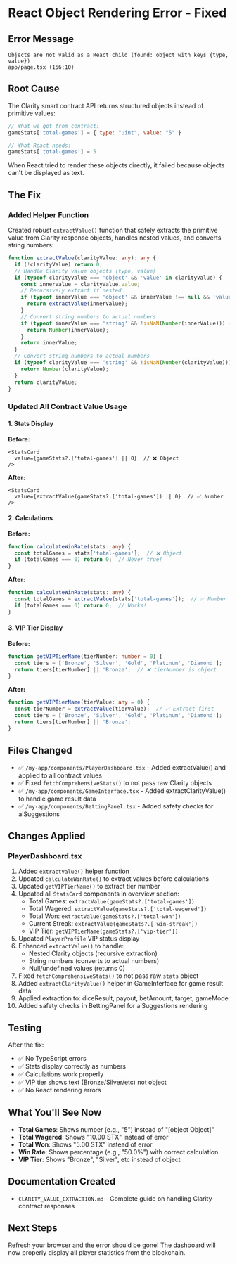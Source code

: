# React Object Rendering Error - Fixed

## Error Message
```
Objects are not valid as a React child (found: object with keys {type, value})
app/page.tsx (156:10)
```

## Root Cause
The Clarity smart contract API returns structured objects instead of primitive values:

```javascript
// What we got from contract:
gameStats['total-games'] = { type: "uint", value: "5" }

// What React needs:
gameStats['total-games'] = 5
```

When React tried to render these objects directly, it failed because objects can't be displayed as text.

## The Fix

### Added Helper Function
Created robust `extractValue()` function that safely extracts the primitive value from Clarity response objects, handles nested values, and converts string numbers:

```typescript
function extractValue(clarityValue: any): any {
  if (!clarityValue) return 0;
  // Handle Clarity value objects {type, value}
  if (typeof clarityValue === 'object' && 'value' in clarityValue) {
    const innerValue = clarityValue.value;
    // Recursively extract if nested
    if (typeof innerValue === 'object' && innerValue !== null && 'value' in innerValue) {
      return extractValue(innerValue);
    }
    // Convert string numbers to actual numbers
    if (typeof innerValue === 'string' && !isNaN(Number(innerValue))) {
      return Number(innerValue);
    }
    return innerValue;
  }
  // Convert string numbers to actual numbers
  if (typeof clarityValue === 'string' && !isNaN(Number(clarityValue))) {
    return Number(clarityValue);
  }
  return clarityValue;
}
```

### Updated All Contract Value Usage

#### 1. Stats Display
**Before:**
```tsx
<StatsCard
  value={gameStats?.['total-games'] || 0}  // ❌ Object
/>
```

**After:**
```tsx
<StatsCard
  value={extractValue(gameStats?.['total-games']) || 0}  // ✅ Number
/>
```

#### 2. Calculations
**Before:**
```typescript
function calculateWinRate(stats: any) {
  const totalGames = stats['total-games'];  // ❌ Object
  if (totalGames === 0) return 0;  // Never true!
}
```

**After:**
```typescript
function calculateWinRate(stats: any) {
  const totalGames = extractValue(stats['total-games']);  // ✅ Number
  if (totalGames === 0) return 0;  // Works!
}
```

#### 3. VIP Tier Display
**Before:**
```typescript
function getVIPTierName(tierNumber: number = 0) {
  const tiers = ['Bronze', 'Silver', 'Gold', 'Platinum', 'Diamond'];
  return tiers[tierNumber] || 'Bronze';  // ❌ tierNumber is object
}
```

**After:**
```typescript
function getVIPTierName(tierValue: any = 0) {
  const tierNumber = extractValue(tierValue);  // ✅ Extract first
  const tiers = ['Bronze', 'Silver', 'Gold', 'Platinum', 'Diamond'];
  return tiers[tierNumber] || 'Bronze';
}
```

## Files Changed
- ✅ `/my-app/components/PlayerDashboard.tsx` - Added extractValue() and applied to all contract values
- ✅ Fixed `fetchComprehensiveStats()` to not pass raw Clarity objects
- ✅ `/my-app/components/GameInterface.tsx` - Added extractClarityValue() to handle game result data
- ✅ `/my-app/components/BettingPanel.tsx` - Added safety checks for aiSuggestions

## Changes Applied

### PlayerDashboard.tsx
1. Added `extractValue()` helper function
2. Updated `calculateWinRate()` to extract values before calculations
3. Updated `getVIPTierName()` to extract tier number
4. Updated all `StatsCard` components in overview section:
   - Total Games: `extractValue(gameStats?.['total-games'])`
   - Total Wagered: `extractValue(gameStats?.['total-wagered'])`
   - Total Won: `extractValue(gameStats?.['total-won'])`
   - Current Streak: `extractValue(gameStats?.['win-streak'])`
   - VIP Tier: `getVIPTierName(gameStats?.['vip-tier'])`
5. Updated `PlayerProfile` VIP status display
6. Enhanced `extractValue()` to handle:
   - Nested Clarity objects (recursive extraction)
   - String numbers (converts to actual numbers)
   - Null/undefined values (returns 0)
7. Fixed `fetchComprehensiveStats()` to not pass raw `stats` object
8. Added `extractClarityValue()` helper in GameInterface for game result data
9. Applied extraction to: diceResult, payout, betAmount, target, gameMode
10. Added safety checks in BettingPanel for aiSuggestions rendering

## Testing
After the fix:
- ✅ No TypeScript errors
- ✅ Stats display correctly as numbers
- ✅ Calculations work properly
- ✅ VIP tier shows text (Bronze/Silver/etc) not object
- ✅ No React rendering errors

## What You'll See Now
- **Total Games**: Shows number (e.g., "5") instead of "[object Object]"
- **Total Wagered**: Shows "10.00 STX" instead of error
- **Total Won**: Shows "5.00 STX" instead of error
- **Win Rate**: Shows percentage (e.g., "50.0%") with correct calculation
- **VIP Tier**: Shows "Bronze", "Silver", etc instead of object

## Documentation Created
- `CLARITY_VALUE_EXTRACTION.md` - Complete guide on handling Clarity contract responses

## Next Steps
Refresh your browser and the error should be gone! The dashboard will now properly display all player statistics from the blockchain.

